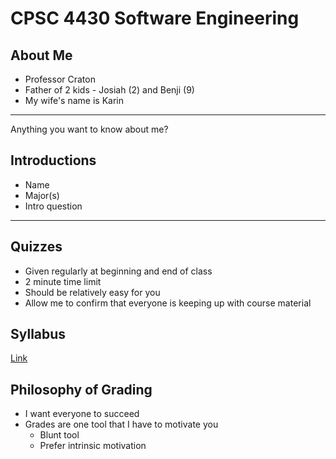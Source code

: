 CPSC 4430 Software Engineering
==============================

About Me
--------

- Professor Craton
- Father of 2 kids - Josiah (2) and Benji (9)
- My wife's name is Karin

---

Anything you want to know about me?

Introductions
-------------

- Name
- Major(s)
- Intro question

---

Quizzes
-------

- Given regularly at beginning and end of class
- 2 minute time limit
- Should be relatively easy for you
- Allow me to confirm that everyone is keeping up with course material

Syllabus
--------

[Link](../syllabus.html)

Philosophy of Grading
---------------------

- I want everyone to succeed
- Grades are one tool that I have to motivate you
    - Blunt tool
    - Prefer intrinsic motivation
